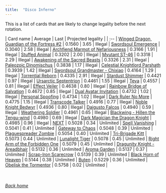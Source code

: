 ```yaml
---
title:  "Disco Inferno"
---
```


This is a list of cards that are likely to change legality before the next rotation.

| Card name | Average | Last | Projected legality |
| :-- |
[Winged Dragon, Guardian of the Fortress #2](https://db.ygoprodeck.com/card/?search=Winged%20Dragon,%20Guardian%20of%20the%20Fortress%20#2) | 0.1560 | 3.65 | Illegal |
[Swordsoul Emergence](https://db.ygoprodeck.com/card/?search=Swordsoul%20Emergence) | 0.3040 | 2.58 | Illegal |
[Archfiend Marmot of Nefariousness](https://db.ygoprodeck.com/card/?search=Archfiend%20Marmot%20of%20Nefariousness) | 0.3166 | 1.91 | Illegal |
[Stuffed Animal](https://db.ygoprodeck.com/card/?search=Stuffed%20Animal) | 0.3202 | 2.00 | Illegal |
[Myutant ST-46](https://db.ygoprodeck.com/card/?search=Myutant%20ST-46) | 0.3318 | 2.29 | Illegal |
[Awakening of the Sacred Beasts](https://db.ygoprodeck.com/card/?search=Awakening%20of%20the%20Sacred%20Beasts) | 0.3326 | 2.31 | Illegal |
[Paleozoic Dinomischus](https://db.ygoprodeck.com/card/?search=Paleozoic%20Dinomischus) | 0.3838 | 1.17 | Illegal |
[Celestial Knightlord Parshath](https://db.ygoprodeck.com/card/?search=Celestial%20Knightlord%20Parshath) | 0.3939 | 1.42 | Illegal |
[Swordsoul Grandmaster - Chixiao](https://db.ygoprodeck.com/card/?search=Swordsoul%20Grandmaster%20-%20Chixiao) | 0.4164 | 1.29 | Illegal |
[Torrential Reborn](https://db.ygoprodeck.com/card/?search=Torrential%20Reborn) | 0.4335 | 2.91 | Illegal |
[Stardust Shimmer](https://db.ygoprodeck.com/card/?search=Stardust%20Shimmer) | 0.4421 | 0.97 | Illegal |
[Ursarctic Septentrion](https://db.ygoprodeck.com/card/?search=Ursarctic%20Septentrion) | 0.4461 | 1.55 | Illegal |
[Teva](https://db.ygoprodeck.com/card/?search=Teva) | 0.4557 | 0.81 | Illegal |
[Effect Veiler](https://db.ygoprodeck.com/card/?search=Effect%20Veiler) | 0.4638 | 0.80 | Illegal |
[Rainbow Bridge of Salvation](https://db.ygoprodeck.com/card/?search=Rainbow%20Bridge%20of%20Salvation) | 0.4672 | 0.85 | Illegal |
[Dual Avatar Invitation](https://db.ygoprodeck.com/card/?search=Dual%20Avatar%20Invitation) | 0.4732 | 1.02 | Illegal |
[Personal Spoofing](https://db.ygoprodeck.com/card/?search=Personal%20Spoofing) | 0.4734 | 1.02 | Illegal |
[Dark Ruler No More](https://db.ygoprodeck.com/card/?search=Dark%20Ruler%20No%20More) | 0.4775 | 1.15 | Illegal |
[Transcode Talker](https://db.ygoprodeck.com/card/?search=Transcode%20Talker) | 0.4916 | 0.77 | Illegal |
[Noble Knight Bedwyr](https://db.ygoprodeck.com/card/?search=Noble%20Knight%20Bedwyr) | 0.4936 | 0.80 | Illegal |
[Daigusto Falcos](https://db.ygoprodeck.com/card/?search=Daigusto%20Falcos) | 0.4940 | 0.59 | Illegal |
[Weathering Soldier](https://db.ygoprodeck.com/card/?search=Weathering%20Soldier) | 0.4961 | 0.65 | Illegal |
[Blackwing - Hillen the Tengu-wind](https://db.ygoprodeck.com/card/?search=Blackwing%20-%20Hillen%20the%20Tengu-wind) | 0.4980 | 0.69 | Illegal |
[Dark Magician the Dragon Knight](https://db.ygoprodeck.com/card/?search=Dark%20Magician%20the%20Dragon%20Knight) | 0.4985 | 0.96 | Illegal |
[NEXT](https://db.ygoprodeck.com/card/?search=NEXT) | 0.5028 | 0.34 | Unlimited |
[Spell Vanishing](https://db.ygoprodeck.com/card/?search=Spell%20Vanishing) | 0.5041 | 0.41 | Unlimited |
[Gateway to Chaos](https://db.ygoprodeck.com/card/?search=Gateway%20to%20Chaos) | 0.5048 | 0.39 | Unlimited |
[Plaguespreader Zombie](https://db.ygoprodeck.com/card/?search=Plaguespreader%20Zombie) | 0.5054 | 0.40 | Unlimited |
[Tri-Brigade Kitt](https://db.ygoprodeck.com/card/?search=Tri-Brigade%20Kitt) | 0.5073 | 0.44 | Unlimited |
[Lunalight Tiger](https://db.ygoprodeck.com/card/?search=Lunalight%20Tiger) | 0.5078 | 0.45 | Unlimited |
[Right Arm of the Forbidden One](https://db.ygoprodeck.com/card/?search=Right%20Arm%20of%20the%20Forbidden%20One) | 0.5079 | 0.45 | Unlimited |
[Dragunity Knight - Areadbhair](https://db.ygoprodeck.com/card/?search=Dragunity%20Knight%20-%20Areadbhair) | 0.5132 | 0.36 | Unlimited |
[Aroma Garden](https://db.ygoprodeck.com/card/?search=Aroma%20Garden) | 0.5137 | 0.37 | Unlimited |
[Scrap-Iron Scarecrow](https://db.ygoprodeck.com/card/?search=Scrap-Iron%20Scarecrow) | 0.5139 | 0.39 | Unlimited |
[Black Horn of Heaven](https://db.ygoprodeck.com/card/?search=Black%20Horn%20of%20Heaven) | 0.5144 | 0.38 | Unlimited |
[Buten](https://db.ygoprodeck.com/card/?search=Buten) | 0.5229 | 0.36 | Unlimited |
[Obelisk the Tormentor](https://db.ygoprodeck.com/card/?search=Obelisk%20the%20Tormentor) | 0.5758 | 0.02 | Unlimited |

<br>

###### [Back home](index)